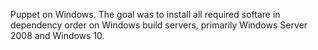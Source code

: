 Puppet on Windows. The goal was to install all required softare in dependency order on Windows build servers, primarily Windows Server 2008 and Windows 10.
